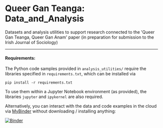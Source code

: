 # Queer Gan Teanga: Data_and_Analysis

Datasets and analysis utilities to support research connected to the 'Queer Gan Teanga, Queer Gan Anam' paper (in preparation for submission to the Irish Journal of Sociology)

---

#### Requirements:

The Python code samples provided in `analysis_utilities/` require the libraries specified in `requirements.txt`, which can be installed via 

`pip install -r requirements.txt`

To use them within a Jupyter Notebook environment (as provided), the libraries `jupyter` and `ipykernel` are also required.


Alternatively, you can interact with the data and code examples in the cloud via [MyBinder](https://mybinder.readthedocs.io/en/latest/) without downloading / installing anything:

[![Binder](https://mybinder.org/badge_logo.svg)](https://mybinder.org/v2/gh/LukeRoantree4815162342/QueerGanTeanga_Data_and_Analysis/HEAD?labpath=analysis_utilities%2FQGT_data_analysis_examples.ipynb)

